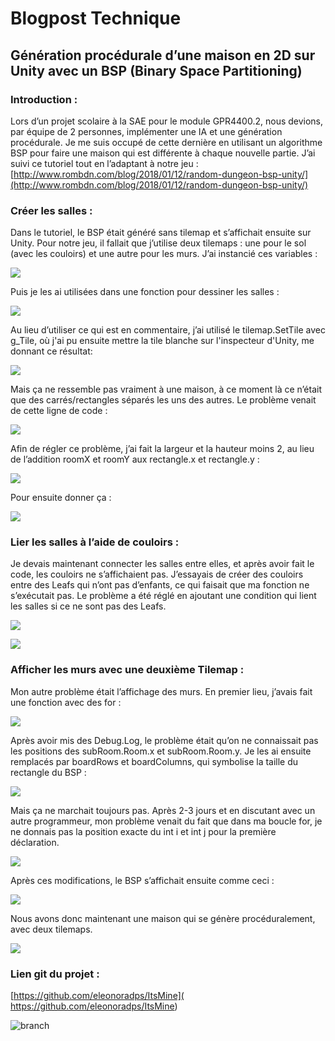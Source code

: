 # Blogpost Technique
## Génération procédurale d’une maison en 2D sur Unity avec un BSP (Binary Space Partitioning)

### Introduction :

Lors d’un projet scolaire à la SAE pour le module GPR4400.2, nous devions, par équipe de 2 personnes, implémenter une IA et une génération procédurale. Je me suis occupé de cette dernière en utilisant un algorithme BSP pour faire une maison qui est différente à chaque nouvelle partie. J’ai suivi ce tutoriel tout en l’adaptant à notre jeu : [http://www.rombdn.com/blog/2018/01/12/random-dungeon-bsp-unity/](http://www.rombdn.com/blog/2018/01/12/random-dungeon-bsp-unity/)

### Créer les salles :
Dans le tutoriel, le BSP était généré sans tilemap et s’affichait ensuite sur Unity. Pour notre jeu, il fallait que j’utilise deux tilemaps : une pour le sol (avec les couloirs) et une autre pour les murs.
J’ai instancié ces variables :

![](https://eleonoradps.github.io/BlogPostTechnique/bpt4.PNG)
 
Puis je les ai utilisées dans une fonction pour dessiner les salles :

![](https://eleonoradps.github.io/BlogPostTechnique/bpt3.PNG)
 
Au lieu d’utiliser ce qui est en commentaire, j’ai utilisé le tilemap.SetTile avec g_Tile, où j'ai pu ensuite mettre la tile blanche sur l'inspecteur d'Unity, me donnant ce résultat:

![](https://eleonoradps.github.io/BlogPostTechnique/itsMinePres4.PNG)
 
Mais ça ne ressemble pas vraiment à une maison, à ce moment là ce n’était que des carrés/rectangles séparés les uns des autres. Le problème venait de cette ligne de code :

![](https://eleonoradps.github.io/BlogPostTechnique/bpt2.PNG)
 
 Afin de régler ce problème, j’ai fait la largeur et la hauteur moins 2, au lieu de l’addition roomX et roomY aux rectangle.x et rectangle.y :

![](https://eleonoradps.github.io/BlogPostTechnique/bpt1.PNG)
 
Pour ensuite donner ça :

![](https://eleonoradps.github.io/BlogPostTechnique/blogposttechnique.PNG)
 
### Lier les salles à l’aide de couloirs :

Je devais maintenant connecter les salles entre elles, et après avoir fait le code, les couloirs ne s’affichaient pas. J’essayais de créer des couloirs entre des Leafs qui n’ont pas d’enfants, ce qui faisait que ma fonction ne s’exécutait pas. Le problème a été réglé en ajoutant une condition qui lient les salles si ce ne sont pas des Leafs.

![](https://eleonoradps.github.io/BlogPostTechnique/bpt5.PNG)

![](https://eleonoradps.github.io/BlogPostTechnique/blogposttechnique2.PNG)

### Afficher les murs avec une deuxième Tilemap :

Mon autre problème était l’affichage des murs. En premier lieu, j’avais fait une fonction avec des for :

![](https://eleonoradps.github.io/BlogPostTechnique/bpt8.PNG)
 
Après avoir mis des Debug.Log, le problème était qu’on ne connaissait pas les positions des subRoom.Room.x et subRoom.Room.y. Je les ai ensuite remplacés par boardRows et boardColumns, qui symbolise la taille du rectangle du BSP :

![](https://eleonoradps.github.io/BlogPostTechnique/screen.PNG)
 
Mais ça ne marchait toujours pas. Après 2-3 jours et en discutant avec un autre programmeur, mon problème venait du fait que dans ma boucle for, je ne donnais pas la position exacte du int i et int j pour la première déclaration.

![](https://eleonoradps.github.io/BlogPostTechnique/bpt6.PNG)
 
Après ces modifications, le BSP s’affichait ensuite comme ceci :

![](https://eleonoradps.github.io/BlogPostTechnique/bpt9.PNG)
 
Nous avons donc maintenant une maison qui se génère procéduralement, avec deux tilemaps.

![](https://eleonoradps.github.io/BlogPostTechnique/bpt10.PNG)

### Lien git du projet :
[https://github.com/eleonoradps/ItsMine]( https://github.com/eleonoradps/ItsMine)


![branch](https://user-images.githubusercontent.com/55788730/107928861-25c00800-6f79-11eb-8fbb-35b435e90757.jpg)


